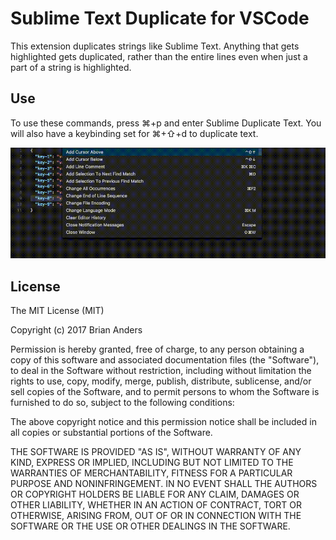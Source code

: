 # Sublime Text Duplicate for VSCode

This extension duplicates strings like Sublime Text. Anything that gets highlighted gets duplicated, rather than the entire lines even when just a part of a string is highlighted.

## Use

To use these commands, press ⌘+p and enter Sublime Duplicate Text. You will also have a keybinding set for ⌘+⇧+d to duplicate text.

![Sublime Duplicate Text](images/example.gif)

## License

The MIT License (MIT)

Copyright (c) 2017 Brian Anders

Permission is hereby granted, free of charge, to any person obtaining a copy
of this software and associated documentation files (the "Software"), to deal
in the Software without restriction, including without limitation the rights
to use, copy, modify, merge, publish, distribute, sublicense, and/or sell
copies of the Software, and to permit persons to whom the Software is
furnished to do so, subject to the following conditions:

The above copyright notice and this permission notice shall be included in all
copies or substantial portions of the Software.

THE SOFTWARE IS PROVIDED "AS IS", WITHOUT WARRANTY OF ANY KIND, EXPRESS OR
IMPLIED, INCLUDING BUT NOT LIMITED TO THE WARRANTIES OF MERCHANTABILITY,
FITNESS FOR A PARTICULAR PURPOSE AND NONINFRINGEMENT. IN NO EVENT SHALL THE
AUTHORS OR COPYRIGHT HOLDERS BE LIABLE FOR ANY CLAIM, DAMAGES OR OTHER
LIABILITY, WHETHER IN AN ACTION OF CONTRACT, TORT OR OTHERWISE, ARISING FROM,
OUT OF OR IN CONNECTION WITH THE SOFTWARE OR THE USE OR OTHER DEALINGS IN THE
SOFTWARE.